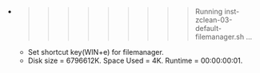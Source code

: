 * >>>>>>>>> Running inst-zclean-03-default-filemanager.sh ...
  * Set shortcut key(WIN+e) for filemanager.
  * Disk size = 6796612K. Space Used = 4K. Runtime = 00:00:00:01.
